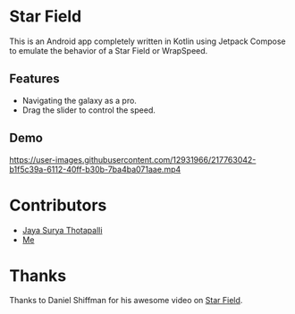 # Star Field

This is an Android app completely written in Kotlin using Jetpack Compose to emulate the behavior of a Star Field or WrapSpeed.

## Features

- Navigating the galaxy as a pro.
- Drag the slider to control the speed.

## Demo
https://user-images.githubusercontent.com/12931966/217763042-b1f5c39a-6112-40ff-b30b-7ba4ba071aae.mp4

# Contributors
- [Jaya Surya Thotapalli](https://github.com/jayasuryat)
- [Me](https://github.com/mvk059)

# Thanks
Thanks to Daniel Shiffman for his awesome video on [Star Field](https://thecodingtrain.com/challenges/1-starfield).


